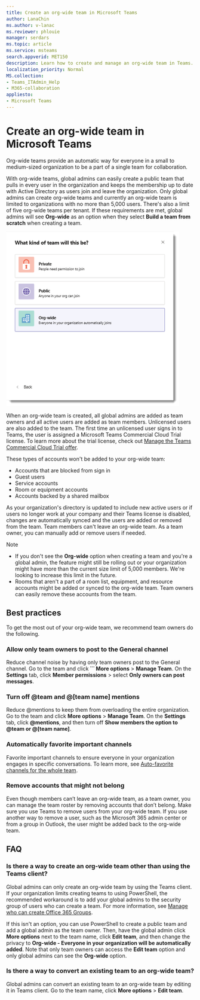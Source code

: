 ```yaml
---
title: Create an org-wide team in Microsoft Teams
author: LanaChin
ms.author: v-lanac
ms.reviewer: phlouie
manager: serdars
ms.topic: article
ms.service: msteams
search.appverid: MET150
description: Learn how to create and manage an org-wide team in Teams. 
localization_priority: Normal
MS.collection: 
- Teams_ITAdmin_Help
- M365-collaboration
appliesto: 
- Microsoft Teams
---
```


# Create an org-wide team in Microsoft Teams

Org-wide teams provide an automatic way for everyone in a small to medium-sized organization to be a part of a single team for collaboration.

With org-wide teams, global admins can easily create a public team that pulls in every user in the organization and keeps the membership up to date with Active Directory as users join and leave the organization. Only global admins can create org-wide teams and currently an org-wide team is limited to organizations with no more than 5,000 users. There's also a limit of five org-wide teams per tenant. If these requirements are met, global admins will see **Org-wide** as an option when they select **Build a team from scratch** when creating a team. 

![Screen shot of the Org-wide option to create an org-wide team](media/create-org-wide-team.png "Screen shot of the Org-wide option to create an org-wide team")

When an org-wide team is created, all global admins are added as team owners and all active users are added as team members. Unlicensed users are also added to the team. The first time an unlicensed user signs in to Teams, the user is assigned a Microsoft Teams Commercial Cloud Trial license. To learn more about the trial license, check out [Manage the Teams Commercial Cloud Trial offer](iw-trial-teams.md). 

These types of accounts won't be added to your org-wide team:

- Accounts that are blocked from sign in
- Guest users
- Service accounts
- Room or equipment accounts
- Accounts backed by a shared mailbox

As your organization's directory is updated to include new active users or if users no longer work at your company and their Teams license is disabled, changes are automatically synced and the users are added or removed from the team. Team members can't leave an org-wide team. As a team owner, you can manually add or remove users if needed.

> [!NOTE]
> - If you don't see the **Org-wide** option when creating a team and you're a global admin, the feature might still be rolling out or your organization might have more than the current size limit of 5,000 members. We're looking to increase this limit in the future.
> - Rooms that aren't a part of a room list, equipment, and resource accounts might be added or synced to the org-wide team. Team owners can easily remove these accounts from the team.

## Best practices
To get the most out of your org-wide team, we recommend team owners do the following.

### Allow only team owners to post to the General channel

Reduce channel noise by having only team owners post to the General channel. Go to the team and click **˙˙˙ More options** > **Manage Team**. On the **Settings** tab, click **Member permissions** > select **Only owners can post messages**.

### Turn off @team and @[team name] mentions

Reduce @mentions to keep them from overloading the entire organization. Go to the team and click **More options** > **Manage Team**. On the **Settings** tab, click **@mentions**, and then turn off **Show members the option to @team or @[team name]**.

### Automatically favorite important channels

Favorite important channels to ensure everyone in your organization engages in specific conversations. To learn more, see [Auto-favorite channels for the whole team](https://support.office.com/article/auto-favorite-channels-for-the-whole-team-a948272c-5aa5-429c-863c-4e1e1cd6b0f6).

### Remove accounts that might not belong

Even though members can’t leave an org-wide team, as a team owner, you can manage the team roster by removing accounts that don’t belong. Make sure you use Teams to remove users from your org-wide team. If you use another way to remove a user, such as the Microsoft 365 admin center or from a group in Outlook, the user might be added back to the org-wide team.

## FAQ

### Is there a way to create an org-wide team other than using the Teams client? 

Global admins can only create an org-wide team by using the Teams client. If your organization limits creating teams to using PowerShell, the recommended workaround is to add your global admins to the security group of users who can create a team. For more information, see [Manage who can create Office 365 Groups](https://docs.microsoft.com/office365/admin/create-groups/manage-creation-of-groups).

If this isn't an option, you can use PowerShell to create a public team and add a global admin as the team owner. Then, have the global admin click **More options** next to the team name, click **Edit team**, and then change the privacy to **Org-wide - Everyone in your organization will be automatically added**. Note that only team owners can access the **Edit team** option and only global admins can see the **Org-wide** option.

### Is there a way to convert an existing team to an org-wide team?

Global admins can convert an existing team to an org-wide team by editing it in Teams client. Go to the team name, click **More options** > **Edit team**.
